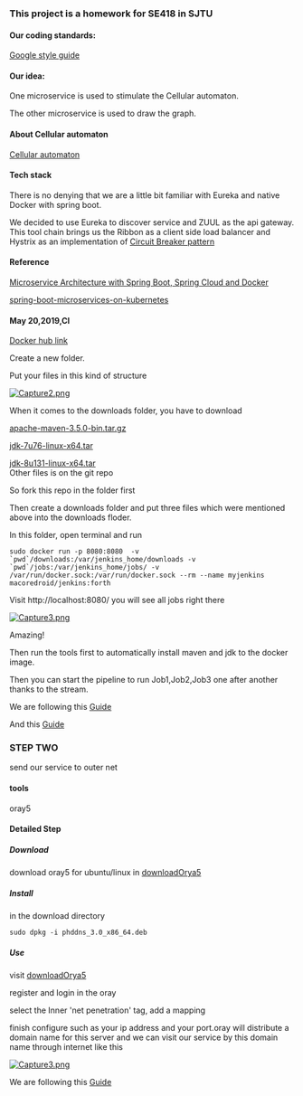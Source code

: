 ### This project is a homework for SE418 in SJTU
#### Our coding standards:
[Google style guide](https://google.github.io/styleguide/)<br>

#### Our idea:
One microservice is used to stimulate the Cellular automaton.<br>

The other microservice is used to draw the graph.

#### About Cellular automaton
[Cellular automaton](https://en.wikipedia.org/wiki/Cellular_automaton)

#### Tech stack

There is no denying that we are a little bit familiar with Eureka and native Docker with spring boot.<br>

We decided to use Eureka to discover service and ZUUL as the api gateway. This tool chain brings us the Ribbon as  a client side load balancer and Hystrix as an implementation of [Circuit Breaker pattern](http://martinfowler.com/bliki/CircuitBreaker.html)

#### Reference

[Microservice Architecture with Spring Boot, Spring Cloud and Docker](https://github.com/sqshq/piggymetrics)

[spring-boot-microservices-on-kubernetes](https://github.com/IBM/spring-boot-microservices-on-kubernetes)

#### May 20,2019,CI

[Docker hub link](<https://hub.docker.com/r/macoredroid/jenkins>)

Create a new folder.<br>

Put your files in this kind of structure <br>

[![Capture2.png](https://i.postimg.cc/Y25y2Z5n/Capture2.png)](https://postimg.cc/mhSS8X2C)<br>

When it comes to the downloads folder, you have to download<br>

[apache-maven-3.5.0-bin.tar.gz](https://archive.apache.org/dist/maven/maven-3/3.5.0/binaries/apache-maven-3.5.0-bin.tar.gz)<br>

[jdk-7u76-linux-x64.tar](http://mirror.cnop.net/jdk/linux/jdk-7u76-linux-x64.tar.gz)<br>

[jdk-8u131-linux-x64.tar](https://archive.apache.org/dist/maven/maven-3/3.5.0/binaries/apache-maven-3.5.0-bin.tar.gz)<br>
Other files is on the git repo<br>

So fork this repo in the folder first<br>

Then create a downloads folder and put three files which were mentioned above into the downloads floder.<br>

In this folder, open terminal and run<br>

```shell
sudo docker run -p 8080:8080  -v `pwd`/downloads:/var/jenkins_home/downloads -v `pwd`/jobs:/var/jenkins_home/jobs/ -v /var/run/docker.sock:/var/run/docker.sock --rm --name myjenkins macoredroid/jenkins:forth
```

Visit http://localhost:8080/ you will see all jobs right there<br>

[![Capture3.png](https://i.postimg.cc/wMhsg1Nk/Capture3.png)](https://postimg.cc/RJZ0TVX3)

Amazing!<br>

Then run the tools first to automatically install maven and jdk to the docker image.<br>

Then you can start the pipeline to run Job1,Job2,Job3 one after another thanks to the stream.<br>

We are following this [Guide](<https://dzone.com/articles/dockerizing-jenkins-2-setup-and-using-it-along-wit>)<br>

And this [Guide](<https://dzone.com/articles/dockerizing-jenkins-2-setup-and-using-it-along-wit>)



### STEP TWO

send our service to outer net 

#### tools 

oray5<br>

#### Detailed Step

##### Download

download oray5 for ubuntu/linux in [downloadOrya5](<https://hsk.oray.com/download/>)

##### Install 
in the download directory
```shell
sudo dpkg -i phddns_3.0_x86_64.deb
```
##### Use 
visit [downloadOrya5](<https://b.oray.com/passport/login?url=https%3A%2F%2Fb.oray.com%2F>)<br>

register and login in the oray<br>

select the Inner 'net penetration' tag, add a mapping<br>

finish configure such as your ip address and your port.oray will distribute a domain name for this server and we can visit our service by this domain name through internet like this

[![Capture3.png](https://i.postimg.cc/wMhsg1Nk/Capture3.png)](https://postimg.cc/Hr4g0JLv)

We are following this [Guide](<http://service.oray.com/question/4287.html>)<br>